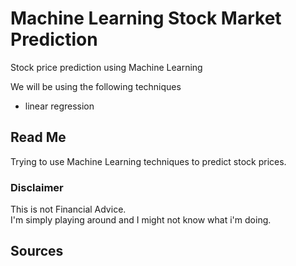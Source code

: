 # Machine Learning Stock Market Prediction <br>
Stock price prediction using Machine Learning <br>

We will be using the following techniques <br>
<ul>
  <li> linear regression
</ul>

## Read Me <br>
Trying to use Machine Learning techniques to predict stock prices. <br>

### Disclaimer 
This is not Financial Advice. <br>
I'm simply playing around and I might not know what i'm doing. <br>

## Sources <br>

